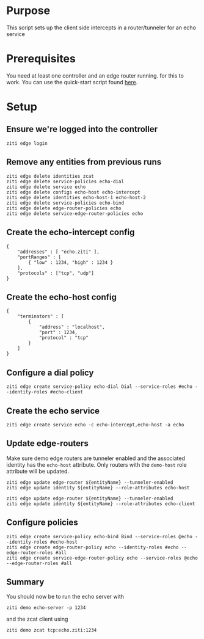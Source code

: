 # Purpose

This script sets up the client side intercepts in a router/tunneler for an echo service

# Prerequisites

You need at least one controller and an edge router running. for this to work.
You can use the quick-start script found [here](https://ztna-core/ztna/tree/release-next/quickstart).

# Setup

## Ensure we're logged into the controller

```action:ziti-login allowRetry=true
ziti edge login
```

<!--action:keep-session-alive interval=1m quiet=false-->

## Remove any entities from previous runs

```action:ziti
ziti edge delete identities zcat 
ziti edge delete service-policies echo-dial
ziti edge delete service echo
ziti edge delete configs echo-host echo-intercept
ziti edge delete identities echo-host-1 echo-host-2
ziti edge delete service-policies echo-bind
ziti edge delete edge-router-policies echo
ziti edge delete service-edge-router-policies echo 
```

## Create the echo-intercept config

```action:ziti-create-config name=echo-intercept type=intercept.v1
{
    "addresses" : [ "echo.ziti" ],
    "portRanges" : [
        { "low" : 1234, "high" : 1234 }
    ],
    "protocols" : ["tcp", "udp"]
}
```

## Create the echo-host config

```action:ziti-create-config name=echo-host type=host.v2
{
    "terminators" : [
        {
            "address" : "localhost",
            "port" : 1234,
            "protocol" : "tcp"   
        }
    ]
}
```

## Configure a dial policy

```action:ziti
ziti edge create service-policy echo-dial Dial --service-roles #echo --identity-roles #echo-client
```

## Create the echo service

```action:ziti
ziti edge create service echo -c echo-intercept,echo-host -a echo
```

## Update edge-routers

Make sure demo edge routers are tunneler enabled and the associated identity has the `echo-host` attribute.
Only routers with the `demo-host` role attribute will be updated.

```action:ziti-for-each type=edge-routers minCount=1 maxCount=2 filter='anyOf(roleAttributes)="demo-host"'
ziti edge update edge-router ${entityName} --tunneler-enabled
ziti edge update identity ${entityName} --role-attributes echo-host 
```

```action:ziti-for-each type=edge-routers minCount=1 maxCount=2 filter='anyOf(roleAttributes)="demo-intercept"'
ziti edge update edge-router ${entityName} --tunneler-enabled
ziti edge update identity ${entityName} --role-attributes echo-client 
```

## Configure policies

```action:ziti
ziti edge create service-policy echo-bind Bind --service-roles @echo --identity-roles #echo-host
ziti edge create edge-router-policy echo --identity-roles #echo --edge-router-roles #all
ziti edge create service-edge-router-policy echo --service-roles @echo --edge-router-roles #all
```

## Summary

You should now be to run the echo server with

```
ziti demo echo-server -p 1234
```

and the zcat client using

```
ziti demo zcat tcp:echo.ziti:1234
```